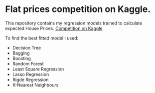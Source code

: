 # Flat prices competition on Kaggle. 

This repository contains my regression models trained to calculate expected House Prices. [Competition on Kaggle](https://www.kaggle.com/c/house-prices-advanced-regression-techniques) 

To find the best fitted model I used: 
- Decision Tree
- Bagging
- Boosting
- Random Forest
- Least Square Regression
- Lasso Regression
- Rigde Regression
- K-Nearest Neighbours

